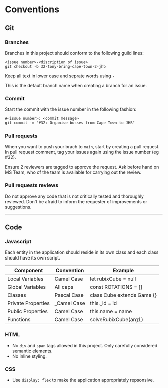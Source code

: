 # Conventions

## Git

### Branches

Branches in this project should conform to the following guild lines:
```
<issue number>-<discription of issue>
git checkout -b 32-tony-bring-cape-town-2-jhb
```
Keep all text in lower case and seprate words using `-`

This is the default branch name when creating a branch for an issue.

### Commit

Start the commit with the issue number in the following fashion:
```
#<issue number>: <commit message>
git commit -m "#32: Organise busses from Cape Town to JHB"
```

### Pull requests

When you want to push your brach to `main`, start by creating a pull request. In pull request comment, tag your issues again using the issue number (eg #32). 

Ensure 2 reviewers are tagged to approve the request. Ask before hand on MS Team, who of the team is available for carrying out the review.

### Pull requests reviews

Do not approve any code that is not critically tested and thoroughly reviewed. Don't be afraid to inform the requester of improvements or suggestions.

---

## Code

### Javascript
Each entity in the application should reside in its own class and each class should have its own script.

| Component | Convention | Example |
| --- | --- | --- |
| Local Variables | Camel Case | let rubixCube = null |
| Global Variables | All caps | const ROTATIONS = [] |
| Classes | Pascal Case | class Cube extends Game {} |
| Private Properties | _Camel Case | this._id = id |
| Public Properties | Camel Case | this.name = name |
| Functions | Camel Case | solveRubixCube(arg1) |

### HTML

 - No `div` and `span` tags allowed in this project. Only carefully considered semantic elements. 
 - No inline styling.

<!--- TODO: Add lit at a later stage -->

### CSS
 - Use `display: flex` to make the application appropriately repsonsive.


